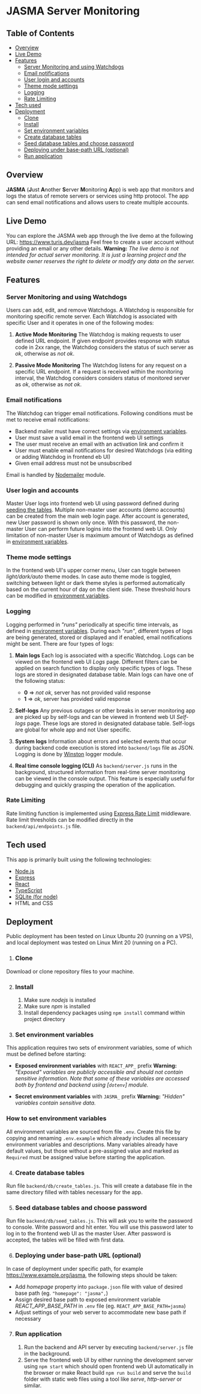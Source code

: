 # JASMA Server Monitoring

## Table of Contents
- [Overview](#overview)
- [Live Demo](#live-demo)
- [Features](#features)
  - [Server Monitoring and using Watchdogs](#server-monitoring-and-using-watchdogs)
  - [Email notifications](#email-notifications)
  - [User login and accounts](#user-login-and-accounts)
  - [Theme mode settings](#theme-mode-settings)
  - [Logging](#logging)
  - [Rate Limiting](#rate-limiting)
- [Tech used](#tech-used)
- [Deployment](#deployment)
  - [Clone](#clone)
  - [Install](#install)
  - [Set environment variables](#set-environment-variables)
  - [Create database tables](#create-database-tables)
  - [Seed database tables and choose password](#seed-database-tables-and-choose-password)
  - [Deploying under base-path URL (optional)](#deploying-under-base-path-url-optional)
  - [Run application](#run-application)

## Overview
**JASMA** (**J**ust **A**nother **S**erver **M**onitoring **A**pp) is web app that monitors and logs the status of remote servers or services using http protocol. The app can send email notifications and allows users to create multiple accounts.

## Live Demo
You can explore the JASMA web app through the live demo at the following URL: https://www.turis.dev/jasma
Feel free to create a user account without providing an email or any other details.
**Warning:** *The live demo is not intended for actual server monitoring. It is just a learning project and the website owner reserves the right to delete or modify any data on the server.*

## Features

### Server Monitoring and using Watchdogs
Users can add, edit, and remove Watchdogs. A Watchdog is responsible for monitoring specific remote server. Each Watchdog is associated with specific User and it operates in one of the following modes:

1. **Active Mode Monitoring**
The Watchdog is making requests to user defined URL endpoint. If given endpoint provides response with status code in 2xx range, the Watchdog considers the status of such server as *ok*, otherwise as *not ok*.

2. **Passive Mode Monitoring**
The Watchdog listens for any request on a specific URL endpoint. If a request is received within the monitoring interval, the Watchdog considers considers status of monitored server as *ok*, otherwise as *not ok*.

### Email notifications
The Watchdog can trigger email notifications. Following conditions must be met to receive email notifications:
 - Backend mailer must have correct settings via [environment variables](#set-environment-variables).
 - User must save a valid email in the frontend web UI settings
 - The user must receive an email with an activation link and confirm it
 - User must enable email notifications for desired Watchdogs (via editing or adding Watchdog in frontend eb UI)
 - Given email address must not be unsubscribed

Email is handled by [Nodemailer](https://nodemailer.com/) module.

### User login and accounts
Master User logs into frontend web UI using password defined during [seeding the tables](#seed-database-tables-and-choose-password).
Multiple non-master user accounts (demo accounts) can be created from the main web login page. After account is generated, new User password is shown only once. With this password, the non-master User can perform future logins into the frontend web UI. Only limitation of non-master User is maximum amount of Watchdogs as defined in [environment variables](#set-environment-variables).

### Theme mode settings
In the frontend web UI's upper corner menu, User can toggle between *light/dark/auto* theme modes. In case auto theme mode is toggled, switching between light or dark theme styles is performed automatically based on the current hour of day on the client side. These threshold hours can be modified in [environment variables](#set-environment-variables).

### Logging
Logging performed in *"runs"* periodically at specific time intervals, as defined in [environment variables](#set-environment-variables). During each *"run"*, different types of logs are being generated, stored or displayed and if enabled, email notifications might be sent. There are four types of logs:

1. **Main logs**
Each log is associated with a specific Watchdog. Logs can be viewed on the frontend web UI *Logs* page. Different filters can be applied on search function to display only specific types of logs. These logs are stored in designated database table. Main logs can have one of the following status:

    - **0** => *not ok*, server has not provided valid response
    - **1** => *ok*, server has provided valid response

2. **Self-logs**
Any previous outages or other breaks in server monitoring app are picked up by self-logs and can be viewed in frontend web UI *Self-logs* page.
These logs are stored in designated database table. Self-logs are global for whole app and not User specific.

3. **System logs**
Information about errors and selected events that occur during backend code execution is stored into `backend/logs` file as JSON. Logging is done by [Winston](https://www.npmjs.com/package/winston) logger module.

4. **Real time console logging (CLI)**
As `backend/server.js` runs in the background, structured information from real-time server monitoring can be viewed in the console output. This feature is especially useful for debugging and quickly grasping the operation of the application.

### Rate Limiting
Rate limiting function is implemented using [Express Rate Limit](https://www.npmjs.com/package/express-rate-limit) middleware. Rate limit thresholds can be modified directly in the `backend/api/endpoints.js` file.

## Tech used
This app is primarily built using the following technologies:
- [Node.js](https://nodejs.org)
- [Express](https://expressjs.com/)
- [React](https://react.dev)
- [TypeScript](https://www.typescriptlang.org/)
- [SQLite (for node)](https://github.com/TryGhost/node-sqlite3)
- HTML and CSS

## Deployment
Public deployment has been tested on Linux Ubuntu 20 (running on a VPS), and local deployment was tested on Linux Mint 20 (running on a PC).

1. ### Clone
Download or clone repository files to your machine.

2. ### Install
    1. Make sure *nodejs* is installed
    2. Make sure *npm* is installed
    3. Install dependency packages using `npm install` command within project directory

3. ### Set environment variables
This application requires two sets of environment variables, some of which must be defined before starting:

  - **Exposed environment variables** with `REACT_APP_` prefix
**Warning:** *"Exposed" variables are publicly accessible and should not contain sensitive information. Note that some of these variables are accessed both by frontend and backend using [`dotenv`] module.*

  - **Secret environment variables** with `JASMA_` prefix
**Warning:** *"Hidden" variables contain sensitive data.*

### How to set environment variables
All environment variables are sourced from file `.env`. Create this file by copying and renaming `.env.example` which already includes all necessary environment variables and descriptions. Many variables already have default values, but those without a pre-assigned value and marked as `Required` must be assigned value before starting the application.

4. ### Create database tables
Run file `backend/db/create_tables.js`. This will create a database file in the same directory filled with tables necessary for the app.

5. ### Seed database tables and choose password
Run file `backend/db/seed_tables.js`. This will ask you to write the password to console. Write password and hit enter. You will use this password later to log in to the frontend web UI as the master User. After password is accepted, the tables will be filled with first data.

6. ### Deploying under base-path URL (optional)
In case of deployment under specific path, for example https://www.example.org/jasma, the following steps should be taken:
 - Add *homepage* property into `package.json` file with value of desired base path (eg. `"homepage": "jasma",`)
 - Assign desired base path to exposed environment variable *REACT_APP_BASE_PATH* in `.env` file (eg. `REACT_APP_BASE_PATH=jasma`)
 - Adjust settings of your web server to accommodate new base path if necessary

7. ### Run application
    1. Run the backend and API server by executing `backend/server.js` file in the background.
    2. Serve the frontend web UI by either running the development server using `npm start` which should open frontend web UI automatically in the browser or make React build `npm run build` and serve the `build` folder with static web files using a tool like *serve*, *http-server* or similar.
